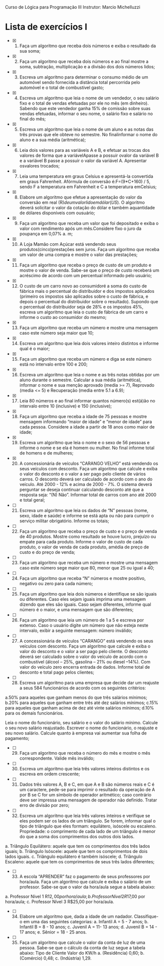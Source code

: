 Curso de Lógica para Programação III
Instrutor: Marcio Michelluzzi

#   Lista de exercícios I 

- [x] 1. Faça um algoritmo que receba dois números e exiba o resultado da sua soma;

- [x] 2. Faça um algoritmo que receba dois números e ao final mostre a soma, subtração, multiplicação e a divisão
dos dois números lidos;

- [x] 3. Escreva um algoritmo para determinar o consumo médio de um automóvel sendo fornecida a distância
total percorrida pelo automóvel e o total de combustível gasto;

- [x] 4. Escreva um algoritmo que leia o nome de um vendedor, o seu salário fixo e o total de vendas efetuadas
por ele no mês (em dinheiro). Sabendo que este vendedor ganha 15% de comissão sobre suas vendas
efetuadas, informar o seu nome, o salário fixo e salário no final do mês;

- [x] 5. Escreva um algoritmo que leia o nome de um aluno e as notas das três provas que ele obteve no semestre.
No finalinformar o nome do aluno e a sua média (aritmética);

- [x] 6. Leia dois valores para as variáveis A e B, e efetuar as trocas dos valores de forma que a variávelApasse a possuir ovalor da variável B e a variável B passe a possuir o valor da variável A. Apresentar osvalores trocados;

- [x] 7. Leia uma temperatura em graus Celsius e apresentá-la convertida em graus Fahrenheit. Afórmula de
conversão é:F=(9*C+160) / 5, sendo F a temperatura em Fahrenheit e C a temperatura emCelsius;

- [x] 8. Elabore um algoritmo que efetue a apresentação do valor da conversão em real (R$) de um valorlido em
dólar (US$). O algoritmo deverá solicitar o valor da cotação do dólar e também aquantidade de dólares
disponíveis com ousuário;

- [x] 9. Faça um algoritmo que receba um valor que foi depositado e exiba o valor com rendimento após um
mês.Considere fixo o juro da poupança em 0,07% a. m;

- [x] 10. A Loja Mamão com Açúcar está vendendo seus produtos(cinco)prestações sem juros. Faça um
algoritmo que receba um valor de uma compra e mostre o valor das prestações;

- [x] 11. Faça um algoritmo que receba o preço de custo de um produto e mostre o valor de venda. Sabe-se que o
preço de custo receberá um acréscimo de acordo com um percentual informado pelo usuário;

- [x] 12. O custo de um carro novo ao consumidoré a soma do custo de fábrica mais o percentual do distribuidor e
dos impostos aplicados (primeiro os impostos são aplicados sobre o custo de fábrica, e depois o percentual
do distribuidor sobre o resultado). Supondo que o percentual do distribuidor seja de 28% e os impostos
45%, escreva um algoritmo que leia o custo de fábrica de um carro e informe o custo ao consumidor do
mesmo;

- [x] 13. Faça um algoritmo que receba um número e mostre uma mensagem caso este número seja maior que 10;

- [x] 14. Escreva um algoritmo que leia dois valores inteiro distintos e informe qual é o maior;

- [x] 15. Faça um algoritmo que receba um número e diga se este número está no intervalo entre 100 e 200;

- [x] 16. Escreva um algoritmo que leia o nome e as três notas obtidas por um aluno durante o semestre. Calcular a
sua média (aritmética), informar o nome e sua menção aprovado (media >= 7), Reprovado (media <= 5) e
Recuperação (media entre 5.1 a 6.9);

- [x] 17. Leia 80 números e ao final informar quantos número(s) est(á)ão no intervalo entre 10 (inclusive) e 150
(inclusive);

- [x] 18. Faça um algoritmo que receba a idade de 75 pessoas e mostre mensagem informando “maior de idade” e
“menor de idade” para cada pessoa. Considere a idade a partir de 18 anos como maior de idade;

- [x] 19. Escreva um algoritmo que leia o nome e o sexo de 56 pessoas e informe o nome e se ela é homem ou
mulher. No final informe total de homens e de mulheres;

- [x] 20. A concessionária de veículos “CARANGO VELHO” está vendendo os seus veículos com desconto. Faça
um algoritmo que calcule e exiba o valor do desconto e o valor a ser pago pelo cliente de vários carros. O
desconto deverá ser calculado de acordo com o ano do veículo. Até 2000 - 12% e acima de 2000 - 7%. O
sistema deverá perguntar se deseja continuar calculando desconto até que a resposta seja: “(N) Não”.
Informar total de carros com ano até 2000 e total geral;

- [ ] 21. Escreva um algoritmo que leia os dados de “N” pessoas (nome, sexo, idade e saúde) e informe se está apta
ou não para cumprir o serviço militar obrigatório. Informe os totais;

- [ ] 22. Faça um algoritmo que receba o preço de custo e o preço de venda de 40 produtos. Mostre como resultado
se houve lucro, prejuízo ou empate para cada produto. Informe o valor de custo de cada produto, o valor
de venda de cada produto, amédia de preço de custo e do preço de venda;

- [ ] 23. Faça um algoritmo que receba um número e mostre uma mensagem caso este número sege maior que 80,
menor que 25 ou igual a 40;

- [ ] 24. Faça um algoritmo que receba “N” números e mostre positivo, negativo ou zero para cada número;

- [ ] 25. Faça um algoritmo que leia dois números e identifique se são iguais ou diferentes. Caso eles sejam iguais
imprima uma mensagem dizendo que eles são iguais. Caso sejam diferentes, informe qual número é o
maior, e uma mensagem que são diferentes;

- [ ] 26. Faça um algoritmo que leia um número de 1 a 5 e escreva por extenso. Caso o usuário digite um número
que não esteja neste intervalo, exibir a seguinte mensagem: número inválido;

- [ ] 27. A concessionária de veículos “CARANGO” está vendendo os seus veículos com desconto. Faça um
algoritmo que calcule e exiba o valor do desconto e o valor a ser pago pelo cliente. O desconto deverá ser
calculado sobre o valor do veículo de acordo com o combustível (álcool – 25%, gasolina – 21% ou diesel
–14%). Com valor do veículo zero encerra entrada de dados. Informe total de desconto e total pago pelos
clientes;

- [ ] 28. Escreva um algoritmo para uma empresa que decide dar um reajuste a seus 584 funcionários de acordo
com os seguintes critérios:

a.50% para aqueles que ganham menos do que três salários mínimos;
b.20% para aqueles que ganham entre três até dez salários mínimos;
c.15% para aqueles que ganham acima de dez até vinte salários mínimos;
d.10% para os demais funcionários.

Leia o nome do funcionário, seu salário e o valor do salário mínimo. Calcule o seu novo salário
reajustado. Escrever o nome do funcionário, o reajuste e seu novo salário. Calcule quanto à empresa
vai aumentar sua folha de pagamento;

- [ ] 29. Faça um algoritmo que receba o número do mês e mostre o mês correspondente. Valide mês inválido;

- [ ] 30. Escreva um algoritmo que leia três valores inteiros distintos e os escreva em ordem crescente;

- [ ] 31. Dados três valores A, B e C, em que A e B são números reais e C é um caractere, pede-se para imprimir o resultado da operação de A por B se C for um símbolo de operador aritmético; caso contrário deve ser
impressa uma mensagem de operador não definido. Tratar erro de divisão por zero;

- [ ] 32. Escreva um algoritmo que leia três valores inteiros e verifique se eles podem ser os lados de um triângulo. Se forem, informar qual o tipo de triângulo que eles formam: equilátero, isóscele ou escaleno.
Propriedade: o comprimento de cada lado de um triângulo é menor do que a soma dos comprimentos dos
outros dois lados.

a. Triângulo Equilátero: aquele que tem os comprimentos dos três lados iguais;
b. Triângulo Isóscele: aquele que tem os comprimentos de dois lados iguais.
c. Triângulo equilátero é também isóscele;
d. Triângulo Escaleno: aquele que tem os comprimentos de seus três lados diferentes;

- [ ] 33. A escola “APRENDER” faz o pagamento de seus professores por hora/aula. Faça um algoritmo que
calcule e exiba o salário de um professor. Sabe-se que o valor da hora/aula segue a tabela abaixo:

a. Professor Nível 1 R$12,00 por hora/aula;
b. Professor Nível 2 R$17,00 por hora/aula;
c. Professor Nível 3 R$25,00 por hora/aula.

- [ ] 34. Elabore um algoritmo que, dada a idade de um nadador. Classifique-o em uma das seguintes categorias:
a. Infantil A = 5 - 7 anos;
b. Infantil B = 8 - 10 anos;
c. Juvenil A = 11- 13 anos;
d. Juvenil B = 14 - 17 anos;
e. Sênior = 18 - 25 anos.

- [ ] 35. Faça um algoritmo que calcule o valor da conta de luz de uma pessoa. Sabe-se que o cálculo da conta de
luz segue a tabela abaixo:
Tipo de Cliente Valor do KW/h
a. (Residência) 0,60;
b. (Comércio) 0,48;
c. (Indústria) 1,29.




